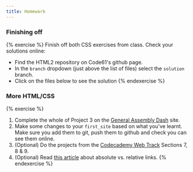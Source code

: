 ```yaml
---
title: Homework
---
```


### Finishing off

{% exercise %}
Finish off both CSS exercises from class. Check your solutions online:
* Find the HTML2 repository on Code61's github page.
* In the `branch` dropdown (just above the list of files) select the `solution` branch.
* Click on the files below to see the solution
{% endexercise %}

### More HTML/CSS

{% exercise %}
1. Complete the whole of Project 3 on the [General Assembly Dash](https://dash.generalassemb.ly/projects) site.
2. Make some changes to your `first_site` based on what you've learnt. Make sure you add them to git, push them to github and check you can see them online.
3. (Optional) Do the projects from the [Codecademy Web Track](http://www.codecademy.com/tracks/web) Sections 7, 8 &amp; 9.
4. (Optional) Read [this article](https://www.inkling.com/read/dreamweaver-cs6-missing-manual-david-sawyer-mcfarland-1st/chapter-4/understanding-links) about absolute vs. relative links.
{% endexercise %}

